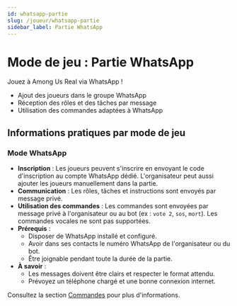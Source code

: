 ```yaml
---
id: whatsapp-partie
slug: /joueur/whatsapp-partie
sidebar_label: Partie WhatsApp
---
```


# Mode de jeu : Partie WhatsApp

Jouez à Among Us Real via WhatsApp !

- Ajout des joueurs dans le groupe WhatsApp
- Réception des rôles et des tâches par message
- Utilisation des commandes adaptées à WhatsApp

## Informations pratiques par mode de jeu

### Mode WhatsApp

- **Inscription** : Les joueurs peuvent s'inscrire en envoyant le code d'inscription au compte WhatsApp dédié. L'organisateur peut aussi ajouter les joueurs manuellement dans la partie.
- **Communication** : Les rôles, tâches et instructions sont envoyés par message privé.
- **Utilisation des commandes** : Les commandes sont envoyées par message privé à l'organisateur ou au bot (ex : `vote 2`, `sos`, `mort`). Les commandes vocales ne sont pas supportées.
- **Prérequis** :
  - Disposer de WhatsApp installé et configuré.
  - Avoir dans ses contacts le numéro WhatsApp de l'organisateur ou du bot.
  - Être joignable pendant toute la durée de la partie.
- **À savoir** :
  - Les messages doivent être clairs et respecter le format attendu.
  - Prévoyez un téléphone chargé et une bonne connexion internet.

Consultez la section [Commandes](/docs/joueur/commandes) pour plus d'informations.
